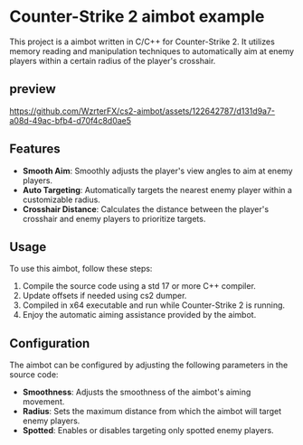 # Counter-Strike 2 aimbot example

This project is a aimbot written in C/C++ for Counter-Strike 2. It utilizes memory reading and manipulation techniques to automatically aim at enemy players within a certain radius of the player's crosshair.

## preview
https://github.com/WzrterFX/cs2-aimbot/assets/122642787/d131d9a7-a08d-49ac-bfb4-d70f4c8d0ae5

## Features

- **Smooth Aim**: Smoothly adjusts the player's view angles to aim at enemy players.
- **Auto Targeting**: Automatically targets the nearest enemy player within a customizable radius.
- **Crosshair Distance**: Calculates the distance between the player's crosshair and enemy players to prioritize targets.

## Usage

To use this aimbot, follow these steps:

1. Compile the source code using a std 17 or more C++ compiler.
3. Update offsets if needed using cs2 dumper.
3. Compiled in x64 executable and run while Counter-Strike 2 is running.
4. Enjoy the automatic aiming assistance provided by the aimbot.

## Configuration

The aimbot can be configured by adjusting the following parameters in the source code:

- **Smoothness**: Adjusts the smoothness of the aimbot's aiming movement.
- **Radius**: Sets the maximum distance from which the aimbot will target enemy players.
- **Spotted**: Enables or disables targeting only spotted enemy players.

